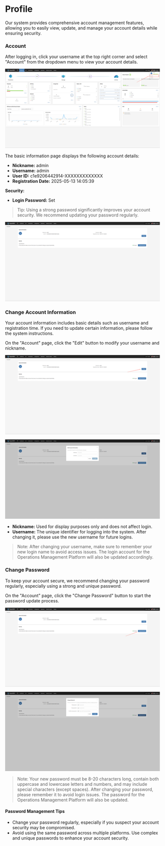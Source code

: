 # Profile

Our system provides comprehensive account management features, allowing you to easily view, update, and manage your account details while ensuring security.

### **Account**

After logging in, click your username at the top right corner and select "Account" from the dropdown menu to view your account details.

![](./images/profile-1.png)

The basic information page displays the following account details:

- **Nickname:** admin
- **Username:** admin
- **User ID:** c1e9206442914-XXXXXXXXXXXXX
- **Registration Date:** 2025-05-13 14:05:39

**Security:**

- **Login Password:** Set

> Tip: Using a strong password significantly improves your account security. We recommend updating your password regularly.

![](./images/profile-2.png)

### **Change Account Information**

Your account information includes basic details such as username and registration time. If you need to update certain information, please follow the system instructions.

On the "Account" page, click the "Edit" button to modify your username and nickname.

![](./images/profile-3.png)

![](./images/profile-4.png)

- **Nickname:** Used for display purposes only and does not affect login.
- **Username:** The unique identifier for logging into the system. After changing it, please use the new username for future logins.

> Note: After changing your username, make sure to remember your new login name to avoid access issues. The login account for the Operations Management Platform will also be updated accordingly.

### **Change Password**

To keep your account secure, we recommend changing your password regularly, especially using a strong and unique password.

On the "Account" page, click the "Change Password" button to start the password update process.

![](./images/profile-5.png)

![](./images/profile-6.png)

> Note: Your new password must be 8-20 characters long, contain both uppercase and lowercase letters and numbers, and may include special characters (except spaces). After changing your password, please remember it to avoid login issues. The password for the Operations Management Platform will also be updated.

#### **Password Management Tips**

- Change your password regularly, especially if you suspect your account security may be compromised.
- Avoid using the same password across multiple platforms. Use complex and unique passwords to enhance your account security.


